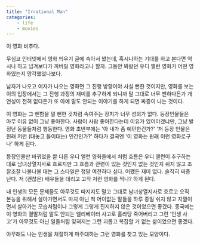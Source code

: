 ```yaml
---
title: "Irrational Man"
categories:
    - life
    - movies
---
```


이 영화 비추다.

무심코 인터넷에서 영화 띄우기 글에 속아서 봤는데, 혹시나하는 기대를 하고 본다면 역시나 하고 넘겨보다가 꺼버릴 영화라고나 할까. 그동안 봐왔던 우디 앨런 영화가 어떤 영화였는지 망각했었나보다. 

남자가 나오고 여자가 나오는 영화면 그 진행 방향이야 사실 뻔한 것이지만, 영화를 보는 이의 입장에서는 그 진행 과정의 재미를 추구하게 되니까 말 그대로 너무 뻔하다든가 개연성이 전혀 없다든가 또 아예 말도 안되는 이야기를 하게 되면 짜증이 나는 것이다. 

이 영화는 그 뻔함을 덜 뻔한 것처럼 속여주는 장치가 너무 성의가 없다. 등장인물들은 아무 이유 없이 그냥 좋아한다. 사람이 사람 좋아한다는데 이유가 있어야겠냐만, 그냥 발정난 동물들처럼 행동한다. 영화 초반부에는 '아 내가 좀 예민한건가?' '저 등장 인물은 원래 저런 (대놓고 들이대는) 인간인가?' 하다가 결국엔 '이 영화는 원래 이런 영화로구나' 하게 된다. 

등장인물만 바뀌었을 뿐 다른 우디 앨런 영화들에서 처럼 흐름은 우디 앨런이 추구하는 대로 남녀상열지사로 흐르지만 그 흐름과 관련이 있는 것인지 없는 것인지 쉬지 않고 조잘조잘 나불나불 대는 그 스타일은 정말 여전하다 싶다. 어쨌든 재미 없다. 솔직히 짜증 난다. 저 (괜찮은) 배우들을 데리고 고작 저런 영화를 찍나? 하게 된다.

내 인생의 모든 문제들도 아무것도 따지지도 말고 그대로 남녀상열지사로 흐르고 오직 본능을 위해서 살아가면서도 마치 아닌 척 어이없는 말들을 하루 종일 쉬지 않고 지껄이면서 살아가는 모습처럼이나 그렇게 그렇게 진지하지 않은 것이었으면 좋겠다. 종국에는 이 영화의 결말처럼 말도 안되는 엘리베이터 사고로 홀라당 죽어버리고 그런 '인생 사고'가 아무것도 아닌 일들처럼 잊혀지는 그런 괴롭고 복잡할 거 없는 삶이었으면 좋겠다. 

아무래도 나는 인생을 처절하게 마주대하는 그런 영화를 찾고 있는 모양이다.